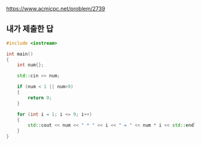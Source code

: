 https://www.acmicpc.net/problem/2739

내가 제출한 답
--------

```cpp
#include <iostream>

int main()
{
	int num{};

	std::cin >> num;

	if (num < 1 || num>9)
	{
		return 0;
	}

	for (int i = 1; i <= 9; i++)
	{
		std::cout << num << " * " << i << " = " << num * i << std::endl;
	}
}
```
